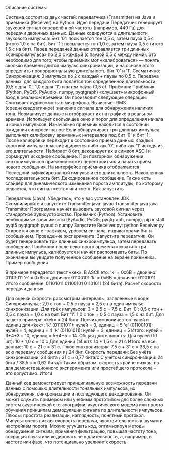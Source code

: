 
Описание системы

Система состоит из двух частей: передатчика (Transmitter) на Java и приёмника (Receiver) на Python.
Идея передачи
Передатчик генерирует звуковой сигнал определённой частоты (например, 440 Гц) для передачи двоичных данных. Данные кодируются в длительности звукового импульса:
Бит '0': посылается тон 0,5 с, затем пауза 0,5 с (итого 1,0 с на бит).
Бит '1': посылается тон 1,0 с, затем пауза 0,5 с (итого 1,5 с на бит).
Перед передачей данных отправляется три длинных «синхроимпульса» по 2,0 с каждый (с паузой 0,5 с между ними). Это необходимо для того, чтобы приёмник мог «калиброваться» — понять, сколько времени длится импульс синхронизации, и на основе этого определить пропорциональную длительность бит '0' и '1'.
Схематично:
Синхронизация: 3 импульса по 2 с каждый + паузы по 0,5 с.
Передача данных: для каждого бита подаётся тон определенной длительности (0,5 с для '0', 1,0 с для '1') и затем пауза (0,5 с).
Приёмник
Приёмник (Python, PyQt5, PyAudio, numpy, pyqtgraph) «слушает» микрофонный вход в реальном времени. Он производит следующие операции:
Считывает аудиосэмплы с микрофона.
Вычисляет RMS (среднеквадратичное) значение сигнала для обнаружения наличия тона.
Нормализует данные и отображает их на графике в реальном времени.
Использует скользящее окно и порог для определения начала и конца импульсов.
Изначально приёмник находится в состоянии ожидания синхросигналов:
Если обнаруживает три длинных импульса, выполняет калибровку временных интервалов под бит '0' и бит '1'.
После калибровки переходит к состоянию приёма данных:
Каждый короткий импульс классифицируется либо как '0', либо как '1' исходя из его длительности.
Набирает 8 бит, декодирует их в символ ASCII и формирует исходное сообщение.
При повторном обнаружении синхроимпульсов приёмник может перестроиться и начать приём нового сообщения.
На интерфейсе приёмника отображаются:
Последний зафиксированный импульс и его длительность.
Накопленная последовательность бит.
Декодированное сообщение.
Также есть слайдер для динамического изменения порога амплитуды, по которому решается, что сигнал «есть» или «нет».
Как запустить

Передатчик (Java):
Убедитесь, что у вас установлен JDK.
Скомпилируйте и запустите Transmitter.java:
javac Transmitter.java
java Transmitter
Программа начнёт выводить звуковой сигнал через стандартное аудиоустройство.
Приёмник (Python):
Установите необходимые зависимости (PyAudio, PyQt5, pyqtgraph, numpy).
pip install pyqt5 pyqtgraph pyaudio numpy
Запустите Receiver.py:
python Receiver.py
Откроется окно с графиком, уровнем сигнала, индикаторами бит и сообщением.
Проведение эксперимента:
Запустите передатчик. Он будет генерировать три длинных синхроимпульса, затем передавать сообщение.
Приёмник после некоторого времени «схватит» три длинных импульса, калибруется и начнёт распознавать биты.
По окончании вы увидите полученное сообщение на экране приёмника.
Пример сообщения

В примере передаётся текст «kek». В ASCII это:
'k' = 0x6B = двоично: 01101011
'e' = 0x65 = двоично: 01100101
'k' = 0x6B = двоично: 01101011
Итого сообщение: 01101011 01100101 01101011 (24 бита).
Расчёт скорости передачи данных

Для оценки скорости рассмотрим интервалы, заявленные в коде:
Синхроимпульс: 2,0 с тон + 0,5 с пауза = 2,5 с на один импульс синхронизации. Для трёх импульсов: 3 * 2,5 с = 7,5 с.
Бит '0': 0,5 с тон + 0,5 с пауза = 1,0 с на бит.
Бит '1': 1,0 с тон + 0,5 с пауза = 1,5 с на бит.
Для нашего примера: «kek» = 24 бита.
Посчитаем количество нулей и единиц для «kek»:
'k' (01101011): нулей = 3, единиц = 5
'e' (01100101): нулей = 4, единиц = 4
'k' (01101011): нулей = 3, единиц = 5
Итого: нулей = 3+4+3 = 10, единиц = 5+4+5 = 14.
Общая длительность:
Для нулей (10 шт): 10 * 1,0 с = 10 с
Для единиц (14 шт): 14 * 1,5 с = 21 с
Итого на все данные: 10 с + 21 с = 31 с.
Плюс синхронизация: 7,5 с + 31 с = 38,5 с на всю передачу сообщения из 24 бит.
Скорость передачи:
Без учёта синхронизации: 24 бита / 31 с ≈ 0,77 бита/с
С учётом синхронизации: 24 бита / 38,5 с ≈ 0,62 бита/с
Таким образом, скорость крайне низкая, но для демонстрационного эксперимента или простейшего протокола – это допустимо.
Итоги

Данный код демонстрирует принципиальную возможность передачи данных с помощью длительности тональных импульсов, их обнаружения, синхронизации и последующего декодирования. Он может служить примером или учебным прототипом для более сложных систем акустической стеганографии, акустического модема или просто обучения принципам демодуляции сигнала по длительности импульсов.
Плюсы: простота реализации, наглядность, понятный протокол.
Минусы: очень низкая скорость передачи, чувствительность к шумам и настройкам порога.
Можно улучшать код, оптимизируя методы обнаружения сигнала, применяя фильтрацию, повышая частоту тона, сокращая паузы или кодировать не в длительности, а, например, в частоте или фазе, что потенциально увеличит скорость.
